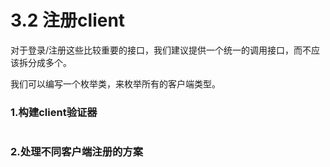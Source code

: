 # 3.2 注册client

对于登录/注册这些比较重要的接口，我们建议提供一个统一的调用接口，而不应该拆分成多个。

我们可以编写一个枚举类，来枚举所有的客户端类型。


### 1.构建client验证器
```python
```


### 2.处理不同客户端注册的方案